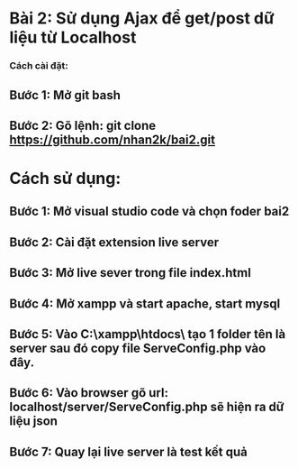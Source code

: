 # Bài 2: Sử dụng Ajax để get/post dữ liệu từ Localhost

### Cách cài đặt:

## Bước 1: Mở git bash

## Bước 2: Gõ lệnh: git clone https://github.com/nhan2k/bai2.git

# Cách sử dụng:

## Bước 1: Mở visual studio code và chọn foder bai2

## Bước 2: Cài đặt extension live server

## Bước 3: Mở live sever trong file index.html

## Bước 4: Mở xampp và start apache, start mysql

## Bước 5: Vào C:\\xampp\\htdocs\\ tạo 1 folder tên là server sau đó copy file ServeConfig.php vào đây.

## Bước 6: Vào browser gõ url: localhost/server/ServeConfig.php sẽ hiện ra dữ liệu json

## Bước 7: Quay lại live server là test kết quả
